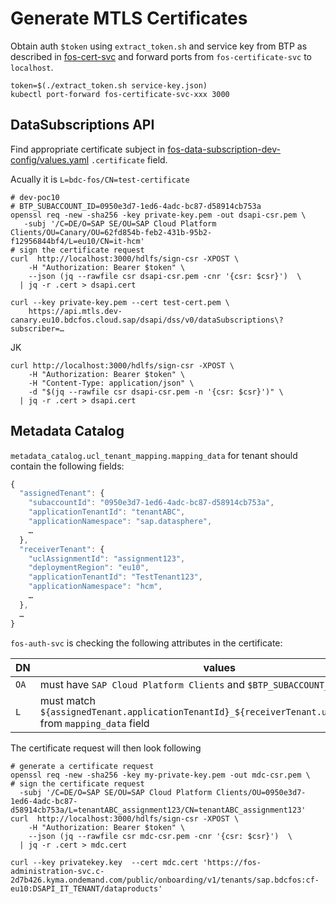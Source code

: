 Generate MTLS Certificates
==========================

Obtain auth `$token` using `extract_token.sh` and service key from BTP as described in 
[fos-cert-svc](https://github.tools.sap/bdc-fos/fos-certificate-svc#get-access-token-to-authorize-in-fos-certificate-svc) 
and forward ports from `fos-certificate-svc` to `localhost`.

```shell
token=$(./extract_token.sh service-key.json)
kubectl port-forward fos-certificate-svc-xxx 3000
```
DataSubscriptions API
---------------------

Find appropriate certificate subject in [fos-data-subscription-dev-config/values.yaml](https://github.tools.sap/bdc-fos/fos-data-subscription-dev-config/blob/main/values.yaml)
`.certificate` field.

Acually it is `L=bdc-fos/CN=test-certificate`

```shell
# dev-poc10
# BTP_SUBACCOUNT_ID=0950e3d7-1ed6-4adc-bc87-d58914cb753a 
openssl req -new -sha256 -key private-key.pem -out dsapi-csr.pem \
   -subj '/C=DE/O=SAP SE/OU=SAP Cloud Platform Clients/OU=Canary/OU=62fd854b-feb2-431b-95b2-f12956844bf4/L=eu10/CN=it-hcm'
# sign the certificate request
curl  http://localhost:3000/hdlfs/sign-csr -XPOST \
    -H "Authorization: Bearer $token" \
    --json (jq --rawfile csr dsapi-csr.pem -cnr '{csr: $csr}')  \
  | jq -r .cert > dsapi.cert
  
curl --key private-key.pem --cert test-cert.pem \
    https://api.mtls.dev-canary.eu10.bdcfos.cloud.sap/dsapi/dss/v0/dataSubscriptions\?subscriber=…
```
JK
```shell
curl http://localhost:3000/hdlfs/sign-csr -XPOST \
    -H "Authorization: Bearer $token" \
    -H "Content-Type: application/json" \
    -d "$(jq --rawfile csr dsapi-csr.pem -n '{csr: $csr}')" \
  | jq -r .cert > dsapi.cert
```
Metadata Catalog
----------------

`metadata_catalog.ucl_tenant_mapping.mapping_data` for tenant should contain the following fields:

```js
{
  "assignedTenant": {
    "subaccountId": "0950e3d7-1ed6-4adc-bc87-d58914cb753a",
    "applicationTenantId": "tenantABC",
    "applicationNamespace": "sap.datasphere",
    …
  },
  "receiverTenant": {
    "uclAssignmentId": "assignment123",
    "deploymentRegion": "eu10",
    "applicationTenantId": "TestTenant123",
    "applicationNamespace": "hcm",
    …
  },
  …
}
```

`fos-auth-svc` is checking the following attributes in the certificate:

| DN   | values                                                                                                        |                                                                                                       
|------|---------------------------------------------------------------------------------------------------------------| 
| `OA` | must have `SAP Cloud Platform Clients` and `$BTP_SUBACCOUNT_ID`                                               |
| `L`  | must match `${assignedTenant.applicationTenantId}_${receiverTenant.uclAssignmentId` from `mapping_data` field |

The certificate request will then look following

```shell
# generate a certificate request
openssl req -new -sha256 -key my-private-key.pem -out mdc-csr.pem \
# sign the certificate request
  -subj '/C=DE/O=SAP SE/OU=SAP Cloud Platform Clients/OU=0950e3d7-1ed6-4adc-bc87-d58914cb753a/L=tenantABC_assignment123/CN=tenantABC_assignment123'
curl  http://localhost:3000/hdlfs/sign-csr -XPOST \
    -H "Authorization: Bearer $token" \
    --json (jq --rawfile csr mdc-csr.pem -cnr '{csr: $csr}')  \
  | jq -r .cert > mdc.cert

curl --key privatekey.key  --cert mdc.cert 'https://fos-administration-svc.c-2d7b426.kyma.ondemand.com/public/onboarding/v1/tenants/sap.bdcfos:cf-eu10:DSAPI_IT_TENANT/dataproducts'
```

